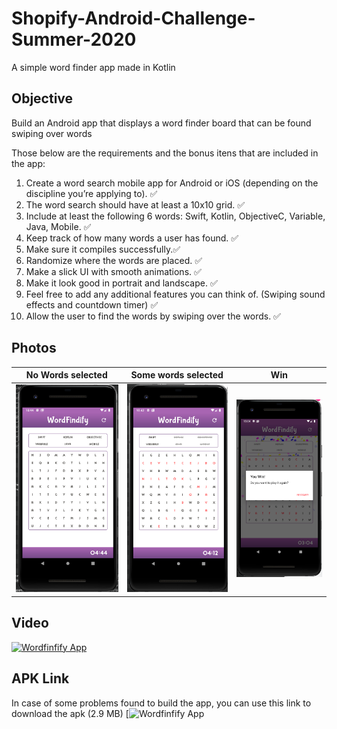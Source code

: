 # Shopify-Android-Challenge-Summer-2020
A simple word finder app made in Kotlin

## Objective

Build an Android app that displays a word finder board that can be found swiping over words

Those below are the requirements and the bonus itens that are included in the app:

1. Create a word search mobile app for Android or iOS (depending on the discipline you’re applying to). :white_check_mark:
2. The word search should have at least a 10x10 grid. :white_check_mark:
3. Include at least the following 6 words: Swift, Kotlin, ObjectiveC, Variable, Java, Mobile. :white_check_mark:
4. Keep track of how many words a user has found. :white_check_mark:
5. Make sure it compiles successfully.:white_check_mark:
6. Randomize where the words are placed. :white_check_mark:
7. Make a slick UI with smooth animations. :white_check_mark:
8. Make it look good in portrait and landscape. :white_check_mark:
9. Feel free to add any additional features you can think of. (Swiping sound effects and countdown timer) :white_check_mark:
10. Allow the user to find the words by swiping over the words. :white_check_mark:

## Photos
No Words selected          |  Some words selected      |  Win                      |
:-------------------------:|:-------------------------:|:-------------------------:|
![](doc/nowords.png)       |   ![](doc/somewords.png)  | ![](doc/win.png)          | 


 

## Video
[![Wordfinfify App](https://i9.ytimg.com/vi/hVZBYuBC-_I/mqdefault.jpg?time=1579493509699&sqp=CJjQlPEF&rs=AOn4CLDgJS_nIT5YwTPGkWNfrqSr-oc4Gw)](https://youtu.be/hVZBYuBC-_I "Wordfinfify App")

## APK Link
In case of some problems found to build the app, you can use this link to download the apk (2.9 MB)
[![Wordfinfify App](https://drive.google.com/open?id=1RwyVCIa6U8Brib4HR5JO6zq3kJjFuvvb "Wordfinfify App")

